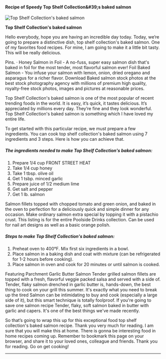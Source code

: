             

#### Recipe of Speedy Top Shelf Collection&amp;#39;s baked salmon

![Top Shelf Collection's baked salmon](https://img-global.cpcdn.com/recipes/ffe8416181c00d43/751x532cq70/top-shelf-collections-baked-salmon-recipe-main-photo.jpg)

**Top Shelf Collection's baked salmon**

Hello everybody, hope you are having an incredible day today. Today, we’re going to prepare a distinctive dish, top shelf collection's baked salmon. One of my favorites food recipes. For mine, I am going to make it a little bit tasty. This will be really delicious.

Pins. · Honey Salmon in Foil - A no-fuss, super easy salmon dish that's baked in foil for the most tender, most flavorful salmon ever! Foil Baked Salmon - You infuse your salmon with lemon, onion, dried oregano and asparagus for a richer flavor. Download Baked salmon stock photos at the best stock photography agency with millions of premium high quality, royalty-free stock photos, images and pictures at reasonable prices.

Top Shelf Collection's baked salmon is one of the most popular of recent trending foods in the world. It is easy, it’s quick, it tastes delicious. It’s appreciated by millions every day. They’re fine and they look wonderful. Top Shelf Collection's baked salmon is something which I have loved my entire life.

To get started with this particular recipe, we must prepare a few ingredients. You can cook top shelf collection's baked salmon using 7 ingredients and 3 steps. Here is how you can achieve that.

##### The ingredients needed to make Top Shelf Collection's baked salmon:

1.  Prepare 1/4 cup FRONT STREET HEAT
2.  Take 1/4 cup honey
3.  Take 1 tbsp. olive oil
4.  Get 1 tsbp. minced garlic
5.  Prepare juice of 1/2 medium lime
6.  Get salt and pepper
7.  Get 1 lb. salmon

Salmon fillets topped with chopped tomato and green onion, and baked in the oven to perfection for a deliciously quick and simple dinner for any occasion. Make ordinary salmon extra special by topping it with a pistachio crust. This listing is for the entire Poolside Drinks collection. Can be used for nail art designs as well as a basic orange polish.

##### Steps to make Top Shelf Collection's baked salmon:

1.  Preheat oven to 400°F. Mix first six ingredients in a bowl.
2.  Place salmon in a baking dish and coat with mixture (can be refrigerated for 1-2 hours before cooking).
3.  Place salmon in oven and cook for 20 minutes or until salmon is cooked.

Featuring Parchment Garlic Butter Salmon Tender grilled salmon fillets are topped with a fresh, flavorful veggie packed salsa and served with a side of. Tender, flaky salmon drenched in garlic butter is, hands-down, the best thing to cook on your grill this summer. It's exactly what you need to break up the tired Salmon can be intimidating to buy and cook (especially a large side of it), but this smart technique is totally foolproof. If you're going to save one salmon recipe Tender, flaky, soft salmon baked in butter with garlic and capers. It's one of the best things we've made recently.

So that’s going to wrap this up for this exceptional food top shelf collection's baked salmon recipe. Thank you very much for reading. I am sure that you will make this at home. There is gonna be interesting food in home recipes coming up. Remember to bookmark this page on your browser, and share it to your loved ones, colleague and friends. Thank you for reading. Go on get cooking!

* * *